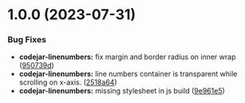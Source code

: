 # 1.0.0 (2023-07-31)


### Bug Fixes

* **codejar-linenumbers:** fix margin and border radius on inner wrap ([950739d](https://github.com/julianpoemp/codejar-linenumbers/commit/950739dbb6c1622e928f5d1d32bc7b2d27506404))
* **codejar-linenumbers:** line numbers container is transparent while scrolling on x-axis. ([2518a64](https://github.com/julianpoemp/codejar-linenumbers/commit/2518a648441e33f62722a99ef7a6ee969991180f))
* **codejar-linenumbers:** missing stylesheet in js build ([9e961e5](https://github.com/julianpoemp/codejar-linenumbers/commit/9e961e502fec744f73f563b54c4a39fef85e3434))
